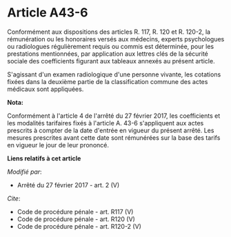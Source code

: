 # Article A43-6

Conformément aux dispositions des articles R. 117, R. 120 et R. 120-2, la rémunération ou les honoraires versés aux médecins,
experts psychologues ou radiologues régulièrement requis ou commis est déterminée, pour les prestations mentionnées, par
application aux lettres clés de la sécurité sociale des coefficients figurant aux tableaux annexés au présent article. 

S'agissant d'un examen radiologique d'une personne vivante, les cotations fixées dans la deuxième partie de la classification
commune des actes médicaux sont appliquées.

**Nota:**

Conformément à l'article 4 de l'arrêté du 27 février 2017, les coefficients et les modalités tarifaires fixés à l'article A.
43-6 s'appliquent aux actes prescrits à compter de la date d'entrée en vigueur du présent arrêté. Les mesures prescrites
avant cette date sont rémunérées sur la base des tarifs en vigueur le jour de leur prononcé.

**Liens relatifs à cet article**

_Modifié par_:

  - Arrêté du 27 février 2017 - art. 2 (V)

_Cite_:

  - Code de procédure pénale - art. R117 (V)
  - Code de procédure pénale - art. R120 (V)
  - Code de procédure pénale - art. R120-2 (V)
